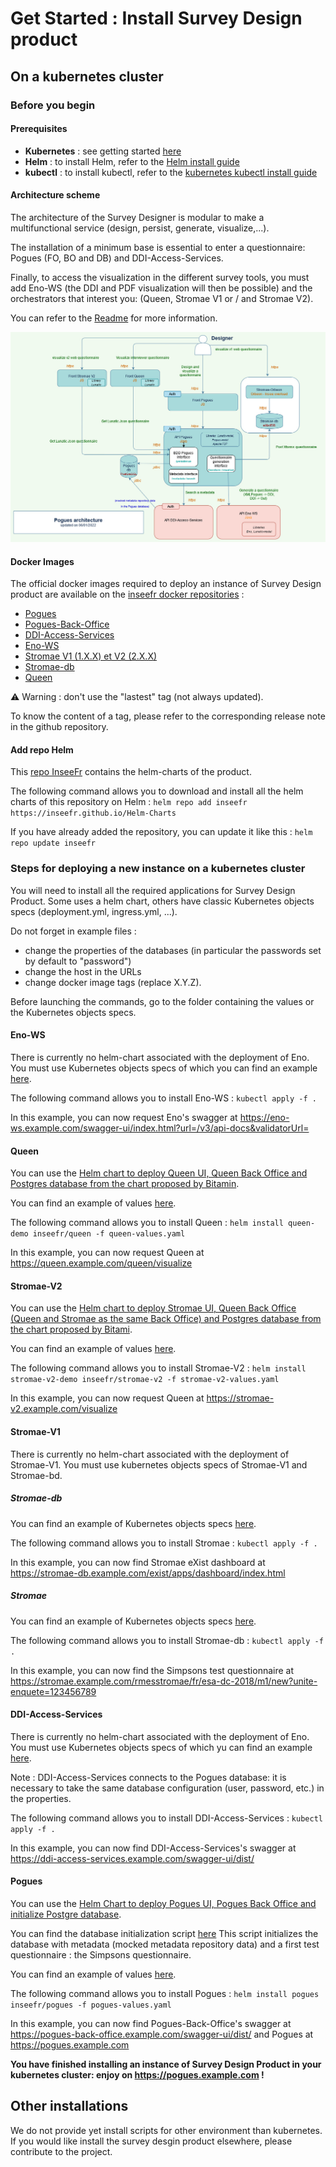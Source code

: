 # Get Started : Install Survey Design product

## On a kubernetes cluster

### Before you begin

#### Prerequisites

- **Kubernetes** : see getting started [here](https://kubernetes.io/docs/setup/)
- **Helm** : to install Helm, refer to the [Helm install guide](https://github.com/helm/helm#install)
- **kubectl** : to install kubectl, refer to the [kubernetes kubectl install guide](https://kubernetes.io/docs/tasks/tools/)

#### Architecture scheme

The architecture of the Survey Designer is modular to make a multifunctional service (design, persist, generate, visualize,...). 

The installation of a minimum base is essential to enter a questionnaire: Pogues (FO, BO and DB) and DDI-Access-Services.

Finally, to access the visualization in the different survey tools, you must add Eno-WS (the DDI and PDF visualization will then be possible) and the orchestrators that interest you: (Queen, Stromae V1 or / and Stromae V2).

You can refer to the [Readme](./README.md) for more information.


![Survey design product architecture scheme](./deploiement/pogues-archi-github.jpg)

#### Docker Images

The official docker images required to deploy an instance of Survey Design product are available on the [inseefr docker repositories](https://hub.docker.com/u/inseefr) : 

- [Pogues](https://hub.docker.com/r/inseefr/pogues/tags)
- [Pogues-Back-Office](https://hub.docker.com/r/inseefr/pogues-back-office)
- [DDI-Access-Services](https://hub.docker.com/r/inseefr/ddi-access-services/tags)
- [Eno-WS](https://hub.docker.com/r/inseefr/eno-ws/tags)
- [Stromae V1 (1.X.X) et V2 (2.X.X)](https://hub.docker.com/r/inseefr/stromae/tags)
- [Stromae-db](https://hub.docker.com/r/inseefr/stromae-db/tags)
- [Queen](https://hub.docker.com/r/inseefr/queen)

:warning: Warning : don't use the "lastest" tag (not always updated).

To know the content of a tag, please refer to the corresponding release note in the github repository.

#### Add repo Helm

This [repo InseeFr](https://github.com/inseefr/Helm-charts) contains the helm-charts of the product.

The following command allows you to download and install all the helm charts of this repository on Helm  : `helm repo add inseefr https://inseefr.github.io/Helm-Charts`

If you have already added the repository, you can update it like this : `helm repo update inseefr`

### Steps for deploying a new instance on a kubernetes cluster

You will need to install all the required applications for Survey Design Product. Some uses a helm chart, others have classic Kubernetes objects specs (deployment.yml, ingress.yml, ...).

Do not forget in example files :
- change the properties of the databases (in particular the passwords set by default to "password")
- change the host in the URLs
- change docker image tags (replace X.Y.Z).

Before launching the commands, go to the folder containing the values or the Kubernetes objects specs.

#### Eno-WS

There is currently no helm-chart associated with the deployment of Eno. You must use Kubernetes objects specs of which you can find an example [here](./deploiement/Eno-WS/).

The following command allows you to install Eno-WS  : `kubectl apply -f .`

In this example, you can now request Eno's swagger at https://eno-ws.example.com/swagger-ui/index.html?url=/v3/api-docs&validatorUrl=

#### Queen

You can use the [Helm chart to deploy Queen UI, Queen Back Office and Postgres database from the chart proposed by Bitamin](https://github.com/InseeFr/Helm-Charts/tree/main/charts/queen).

You can find an example of values [here](./deploiement/Queen/).

The following command allows you to install Queen  : `helm install queen-demo inseefr/queen -f queen-values.yaml`

In this example, you can now request Queen at https://queen.example.com/queen/visualize

#### Stromae-V2

You can use the [Helm chart to deploy Stromae UI, Queen Back Office (Queen and Stromae as the same Back Office) and Postgres database from the chart proposed by Bitami](https://github.com/InseeFr/Helm-Charts/tree/main/charts/stromae-v2).

You can find an example of values [here](./deploiement/Stromae-V2/).

The following command allows you to install Stromae-V2 : `helm install stromae-v2-demo inseefr/stromae-v2 -f stromae-v2-values.yaml`

In this example, you can now request Queen at https://stromae-v2.example.com/visualize

#### Stromae-V1

There is currently no helm-chart associated with the deployment of Stromae-V1. You must use kubernetes objects specs of Stromae-V1 and Stromae-bd.

##### Stromae-db

You can find an example of Kubernetes objects specs [here](./deploiement/Stromae-db/).

The following command allows you to install Stromae : `kubectl apply -f .` 

In this example, you can now find Stromae eXist dashboard at https://stromae-db.example.com/exist/apps/dashboard/index.html

##### Stromae

You can find an example of Kubernetes objects specs [here](./deploiement/Stromae-V1/).

The following command allows you to install Stromae-db  :  `kubectl apply -f .` 

In this example, you can now find the Simpsons test questionnaire at https://stromae.example.com/rmesstromae/fr/esa-dc-2018/m1/new?unite-enquete=123456789


#### DDI-Access-Services

There is currently no helm-chart associated with the deployment of Eno. You must use Kubernetes objects specs of which yu can find an example [here](./deploiement/DDI-Access-Services/).

Note : DDI-Access-Services connects to the Pogues database: it is necessary to take the same database configuration (user, password, etc.) in the properties.

The following command allows you to install DDI-Access-Services  : `kubectl apply -f .` 

In this example, you can now find DDI-Access-Services's swagger at https://ddi-access-services.example.com/swagger-ui/dist/

#### Pogues

You can use the [Helm Chart to deploy Pogues UI, Pogues Back Office and initialize Postgre database](https://github.com/InseeFr/Helm-Charts/tree/main/charts/pogues).

You can find the database initialization script [here](./deploiement/Pogues/pogues-bdd-backup.sql)
This script initializes the database with metadata (mocked metadata repository data) and a first test questionnaire : the Simpsons questionnaire.

You can find an example of values [here](./deploiement/Pogues/pogues-values.yaml).

The following command allows you to install Pogues : `helm install pogues inseefr/pogues -f pogues-values.yaml`

In this example, you can now find Pogues-Back-Office's swagger at https://pogues-back-office.example.com/swagger-ui/dist/ and Pogues at https://pogues.example.com


**You have finished installing an instance of Survey Design Product in your kubernetes cluster: enjoy on https://pogues.example.com !**

## Other installations

We do not provide yet install scripts for other environment than kubernetes. If you would like install the survey desgin product elsewhere, please contribute to the project.
